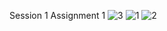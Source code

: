 Session 1 
Assignment 1
![3](https://user-images.githubusercontent.com/95852974/208705869-40ac58f2-3e1b-4bbb-a4fb-0971e50c1ec7.jpg)
![1](https://user-images.githubusercontent.com/95852974/208705878-79783370-a64b-48c6-afc7-2fecae808628.jpg)
![2](https://user-images.githubusercontent.com/95852974/208705882-7918d40a-08ab-4aa8-960d-c7837fdaa674.jpg)
